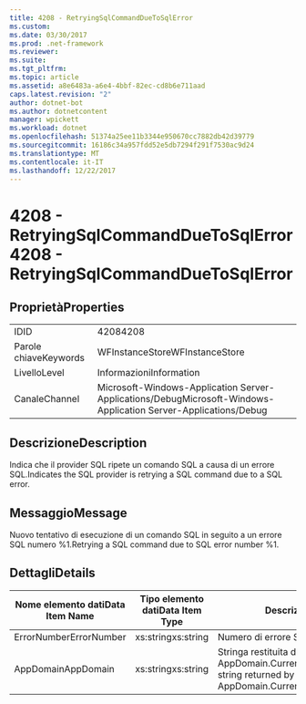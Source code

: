 ```yaml
---
title: 4208 - RetryingSqlCommandDueToSqlError
ms.custom: 
ms.date: 03/30/2017
ms.prod: .net-framework
ms.reviewer: 
ms.suite: 
ms.tgt_pltfrm: 
ms.topic: article
ms.assetid: a8e6483a-a6e4-4bbf-82ec-cd8b6e711aad
caps.latest.revision: "2"
author: dotnet-bot
ms.author: dotnetcontent
manager: wpickett
ms.workload: dotnet
ms.openlocfilehash: 51374a25ee11b3344e950670cc7882db42d39779
ms.sourcegitcommit: 16186c34a957fdd52e5db7294f291f7530ac9d24
ms.translationtype: MT
ms.contentlocale: it-IT
ms.lasthandoff: 12/22/2017
---
```

# <a name="4208---retryingsqlcommandduetosqlerror"></a><span data-ttu-id="bd270-102">4208 - RetryingSqlCommandDueToSqlError</span><span class="sxs-lookup"><span data-stu-id="bd270-102">4208 - RetryingSqlCommandDueToSqlError</span></span>
## <a name="properties"></a><span data-ttu-id="bd270-103">Proprietà</span><span class="sxs-lookup"><span data-stu-id="bd270-103">Properties</span></span>  
  
|||  
|-|-|  
|<span data-ttu-id="bd270-104">ID</span><span class="sxs-lookup"><span data-stu-id="bd270-104">ID</span></span>|<span data-ttu-id="bd270-105">4208</span><span class="sxs-lookup"><span data-stu-id="bd270-105">4208</span></span>|  
|<span data-ttu-id="bd270-106">Parole chiave</span><span class="sxs-lookup"><span data-stu-id="bd270-106">Keywords</span></span>|<span data-ttu-id="bd270-107">WFInstanceStore</span><span class="sxs-lookup"><span data-stu-id="bd270-107">WFInstanceStore</span></span>|  
|<span data-ttu-id="bd270-108">Livello</span><span class="sxs-lookup"><span data-stu-id="bd270-108">Level</span></span>|<span data-ttu-id="bd270-109">Informazioni</span><span class="sxs-lookup"><span data-stu-id="bd270-109">Information</span></span>|  
|<span data-ttu-id="bd270-110">Canale</span><span class="sxs-lookup"><span data-stu-id="bd270-110">Channel</span></span>|<span data-ttu-id="bd270-111">Microsoft-Windows-Application Server-Applications/Debug</span><span class="sxs-lookup"><span data-stu-id="bd270-111">Microsoft-Windows-Application Server-Applications/Debug</span></span>|  
  
## <a name="description"></a><span data-ttu-id="bd270-112">Descrizione</span><span class="sxs-lookup"><span data-stu-id="bd270-112">Description</span></span>  
 <span data-ttu-id="bd270-113">Indica che il provider SQL ripete un comando SQL a causa di un errore SQL.</span><span class="sxs-lookup"><span data-stu-id="bd270-113">Indicates the SQL provider is retrying a SQL command due to a SQL error.</span></span>  
  
## <a name="message"></a><span data-ttu-id="bd270-114">Messaggio</span><span class="sxs-lookup"><span data-stu-id="bd270-114">Message</span></span>  
 <span data-ttu-id="bd270-115">Nuovo tentativo di esecuzione di un comando SQL in seguito a un errore SQL numero %1.</span><span class="sxs-lookup"><span data-stu-id="bd270-115">Retrying a SQL command due to SQL error number %1.</span></span>  
  
## <a name="details"></a><span data-ttu-id="bd270-116">Dettagli</span><span class="sxs-lookup"><span data-stu-id="bd270-116">Details</span></span>  
  
|<span data-ttu-id="bd270-117">Nome elemento dati</span><span class="sxs-lookup"><span data-stu-id="bd270-117">Data Item Name</span></span>|<span data-ttu-id="bd270-118">Tipo elemento dati</span><span class="sxs-lookup"><span data-stu-id="bd270-118">Data Item Type</span></span>|<span data-ttu-id="bd270-119">Descrizione</span><span class="sxs-lookup"><span data-stu-id="bd270-119">Description</span></span>|  
|--------------------|--------------------|-----------------|  
|<span data-ttu-id="bd270-120">ErrorNumber</span><span class="sxs-lookup"><span data-stu-id="bd270-120">ErrorNumber</span></span>|<span data-ttu-id="bd270-121">xs:string</span><span class="sxs-lookup"><span data-stu-id="bd270-121">xs:string</span></span>|<span data-ttu-id="bd270-122">Numero di errore SQL.</span><span class="sxs-lookup"><span data-stu-id="bd270-122">The SQL error number.</span></span>|  
|<span data-ttu-id="bd270-123">AppDomain</span><span class="sxs-lookup"><span data-stu-id="bd270-123">AppDomain</span></span>|<span data-ttu-id="bd270-124">xs:string</span><span class="sxs-lookup"><span data-stu-id="bd270-124">xs:string</span></span>|<span data-ttu-id="bd270-125">Stringa restituita da AppDomain.CurrentDomain.FriendlyName.</span><span class="sxs-lookup"><span data-stu-id="bd270-125">The string returned by AppDomain.CurrentDomain.FriendlyName.</span></span>|
